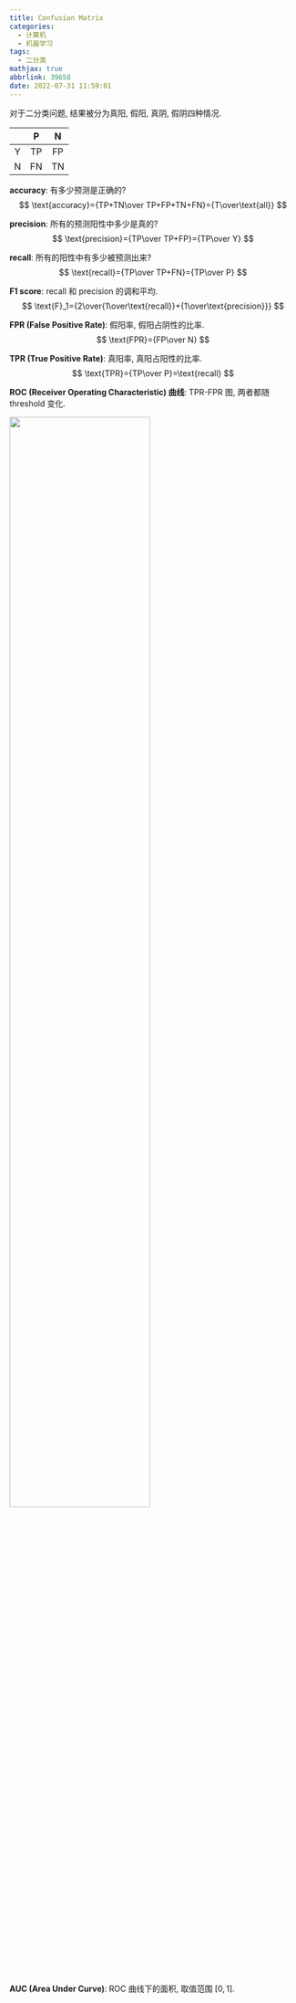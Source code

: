 ```yaml
---
title: Confusion Matrix
categories:
  - 计算机
  - 机器学习
tags:
  - 二分类
mathjax: true
abbrlink: 39658
date: 2022-07-31 11:59:01
---
```

对于二分类问题, 结果被分为真阳, 假阳, 真阴, 假阴四种情况.

|   |  P |  N |
|:-:|:--:|:--:|
| Y | TP | FP |
| N | FN | TN |

<!--more-->

**accuracy**: 有多少预测是正确的?
$$
\text{accuracy}={TP+TN\over TP+FP+TN+FN}={T\over\text{all}}
$$

**precision**: 所有的预测阳性中多少是真的?
$$
\text{precision}={TP\over TP+FP}={TP\over Y}
$$

**recall**: 所有的阳性中有多少被预测出来?
$$
\text{recall}={TP\over TP+FN}={TP\over P}
$$

**F1 score**: recall 和 precision 的调和平均.
$$
\text{F}_1={2\over{1\over\text{recall}}+{1\over\text{precision}}}
$$

**FPR (False Positive Rate)**: 假阳率, 假阳占阴性的比率.
$$
\text{FPR}={FP\over N}
$$

**TPR (True Positive Rate)**: 真阳率, 真阳占阳性的比率.
$$
\text{TPR}={TP\over P}=\text{recall}
$$

**ROC (Receiver Operating Characteristic) 曲线**: TPR-FPR 图, 两者都随 threshold 变化.

<img src="https://s2.loli.net/2023/04/16/JRG3FyS2TdEPjrc.png" width="70%">

**AUC (Area Under Curve)**: ROC 曲线下的面积, 取值范围 $[0,1]$.